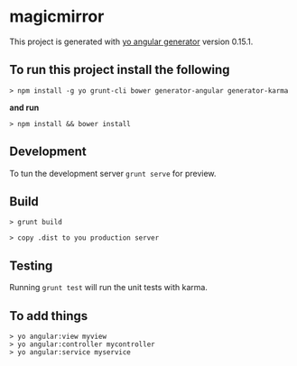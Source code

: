 # magicmirror

This project is generated with [yo angular generator](https://github.com/yeoman/generator-angular)
version 0.15.1.

## To run this project install the following

```
> npm install -g yo grunt-cli bower generator-angular generator-karma
```

**and run**

```
> npm install && bower install
```
## Development

To tun the development server `grunt serve` for preview.

## Build

```
> grunt build
```

```
> copy .dist to you production server 
```

## Testing

Running `grunt test` will run the unit tests with karma.


## To add things

```
> yo angular:view myview
> yo angular:controller mycontroller
> yo angular:service myservice
```
